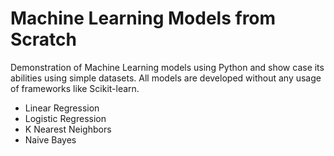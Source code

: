
# Machine Learning Models from Scratch

Demonstration of Machine Learning models using Python and show case its abilities using simple datasets. All models are developed without any usage of frameworks like Scikit-learn.

* Linear Regression
* Logistic Regression
* K Nearest Neighbors
* Naive Bayes
